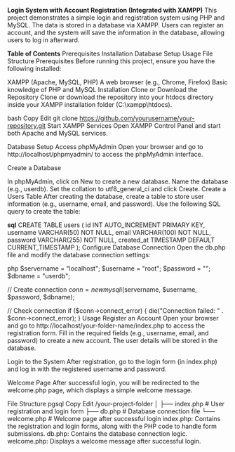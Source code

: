 **Login System with Account Registration (Integrated with XAMPP)**
This project demonstrates a simple login and registration system using PHP and MySQL. The data is stored in a database via XAMPP. Users can register an account, and the system will save the information in the database, allowing users to log in afterward.

**Table of Contents**
Prerequisites
Installation
Database Setup
Usage
File Structure
Prerequisites
Before running this project, ensure you have the following installed:

XAMPP (Apache, MySQL, PHP)
A web browser (e.g., Chrome, Firefox)
Basic knowledge of PHP and MySQL
Installation
Clone or Download the Repository
Clone or download the repository into your htdocs directory inside your XAMPP installation folder (C:\xampp\htdocs\).

bash
Copy
Edit
git clone https://github.com/yourusername/your-repository.git
Start XAMPP Services
Open XAMPP Control Panel and start both Apache and MySQL services.

Database Setup
Access phpMyAdmin
Open your browser and go to http://localhost/phpmyadmin/ to access the phpMyAdmin interface.

Create a Database

In phpMyAdmin, click on New to create a new database.
Name the database (e.g., userdb).
Set the collation to utf8_general_ci and click Create.
Create a Users Table
After creating the database, create a table to store user information (e.g., username, email, and password). Use the following SQL query to create the table:

**sql**
CREATE TABLE users (
    id INT AUTO_INCREMENT PRIMARY KEY,
    username VARCHAR(50) NOT NULL,
    email VARCHAR(100) NOT NULL,
    password VARCHAR(255) NOT NULL,
    created_at TIMESTAMP DEFAULT CURRENT_TIMESTAMP
);
Configure Database Connection
Open the db.php file and modify the database connection settings:

php
$servername = "localhost";
$username = "root";
$password = "";
$dbname = "userdb";

// Create connection
$conn = new mysqli($servername, $username, $password, $dbname);

// Check connection
if ($conn->connect_error) {
    die("Connection failed: " . $conn->connect_error);
}
Usage
Register an Account
Open your browser and go to http://localhost/your-folder-name/index.php to access the registration form. Fill in the required fields (e.g., username, email, and password) to create a new account. The user details will be stored in the database.

Login to the System
After registration, go to the login form (in index.php) and log in with the registered username and password.

Welcome Page
After successful login, you will be redirected to the welcome.php page, which displays a simple welcome message.

File Structure
pgsql
Copy
Edit
/your-project-folder
│
├── index.php        # User registration and login form
├── db.php           # Database connection file
└── welcome.php      # Welcome page after successful login
index.php: Contains the registration and login forms, along with the PHP code to handle form submissions.
db.php: Contains the database connection logic.
welcome.php: Displays a welcome message after successful login.
